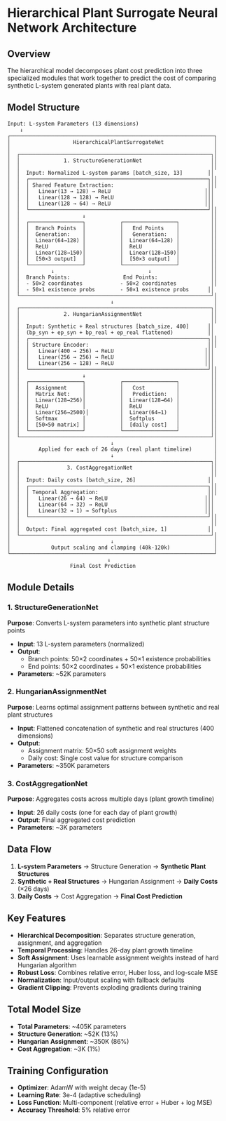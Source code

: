 # Hierarchical Plant Surrogate Neural Network Architecture

## Overview
The hierarchical model decomposes plant cost prediction into three specialized modules that work together to predict the cost of comparing synthetic L-system generated plants with real plant data.

## Model Structure

```
Input: L-system Parameters (13 dimensions)
    ↓
┌─────────────────────────────────────────────────────────────────┐
│                    HierarchicalPlantSurrogateNet                │
│                                                                 │
│  ┌─────────────────────────────────────────────────────────────┐│
│  │              1. StructureGenerationNet                      ││
│  │                                                             ││
│  │  Input: Normalized L-system params [batch_size, 13]        ││
│  │  ┌─────────────────────────────────────────────────────────┐││
│  │  │ Shared Feature Extraction:                              │││
│  │  │   Linear(13 → 128) → ReLU                              │││
│  │  │   Linear(128 → 128) → ReLU                             │││
│  │  │   Linear(128 → 64) → ReLU                              │││
│  │  └─────────────────────────────────────────────────────────┘││
│  │                    ↓                                        ││
│  │  ┌─────────────────┐           ┌─────────────────┐          ││
│  │  │  Branch Points  │           │   End Points    │          ││
│  │  │  Generation:    │           │   Generation:   │          ││
│  │  │  Linear(64→128) │           │  Linear(64→128) │          ││
│  │  │  ReLU           │           │  ReLU           │          ││
│  │  │  Linear(128→150)│           │  Linear(128→150)│          ││
│  │  │  [50×3 output]  │           │  [50×3 output]  │          ││
│  │  └─────────────────┘           └─────────────────┘          ││
│  │          ↓                              ↓                   ││
│  │  Branch Points:                 End Points:                 ││
│  │  - 50×2 coordinates            - 50×2 coordinates           ││
│  │  - 50×1 existence probs        - 50×1 existence probs      ││
│  └─────────────────────────────────────────────────────────────┘│
│                                ↓                                │
│  ┌─────────────────────────────────────────────────────────────┐│
│  │              2. HungarianAssignmentNet                      ││
│  │                                                             ││
│  │  Input: Synthetic + Real structures [batch_size, 400]      ││
│  │  (bp_syn + ep_syn + bp_real + ep_real flattened)           ││
│  │  ┌─────────────────────────────────────────────────────────┐││
│  │  │ Structure Encoder:                                      │││
│  │  │   Linear(400 → 256) → ReLU                             │││
│  │  │   Linear(256 → 256) → ReLU                             │││
│  │  │   Linear(256 → 128) → ReLU                             │││
│  │  └─────────────────────────────────────────────────────────┘││
│  │                    ↓                                        ││
│  │  ┌─────────────────┐           ┌─────────────────┐          ││
│  │  │  Assignment     │           │   Cost          │          ││
│  │  │  Matrix Net:    │           │   Prediction:   │          ││
│  │  │  Linear(128→256)│           │  Linear(128→64) │          ││
│  │  │  ReLU           │           │  ReLU           │          ││
│  │  │  Linear(256→2500)│          │  Linear(64→1)   │          ││
│  │  │  Softmax        │           │  Softplus       │          ││
│  │  │  [50×50 matrix] │           │  [daily cost]   │          ││
│  │  └─────────────────┘           └─────────────────┘          ││
│  └─────────────────────────────────────────────────────────────┘│
│                                ↓                                │
│         Applied for each of 26 days (real plant timeline)       │
│                                ↓                                │
│  ┌─────────────────────────────────────────────────────────────┐│
│  │               3. CostAggregationNet                         ││
│  │                                                             ││
│  │  Input: Daily costs [batch_size, 26]                       ││
│  │  ┌─────────────────────────────────────────────────────────┐││
│  │  │ Temporal Aggregation:                                   │││
│  │  │   Linear(26 → 64) → ReLU                               │││
│  │  │   Linear(64 → 32) → ReLU                               │││
│  │  │   Linear(32 → 1) → Softplus                            │││
│  │  └─────────────────────────────────────────────────────────┘││
│  │                                                             ││
│  │  Output: Final aggregated cost [batch_size, 1]             ││
│  └─────────────────────────────────────────────────────────────┘│
│                                ↓                                │
│             Output scaling and clamping (40k-120k)              │
└─────────────────────────────────────────────────────────────────┘
                                ↓
                    Final Cost Prediction
```

## Module Details

### 1. StructureGenerationNet
**Purpose**: Converts L-system parameters into synthetic plant structure points
- **Input**: 13 L-system parameters (normalized)
- **Output**: 
  - Branch points: 50×2 coordinates + 50×1 existence probabilities
  - End points: 50×2 coordinates + 50×1 existence probabilities
- **Parameters**: ~52K parameters

### 2. HungarianAssignmentNet
**Purpose**: Learns optimal assignment patterns between synthetic and real plant structures
- **Input**: Flattened concatenation of synthetic and real structures (400 dimensions)
- **Output**: 
  - Assignment matrix: 50×50 soft assignment weights
  - Daily cost: Single cost value for structure comparison
- **Parameters**: ~350K parameters

### 3. CostAggregationNet
**Purpose**: Aggregates costs across multiple days (plant growth timeline)
- **Input**: 26 daily costs (one for each day of plant growth)
- **Output**: Final aggregated cost prediction
- **Parameters**: ~3K parameters

## Data Flow

1. **L-system Parameters** → Structure Generation → **Synthetic Plant Structures**
2. **Synthetic + Real Structures** → Hungarian Assignment → **Daily Costs** (×26 days)
3. **Daily Costs** → Cost Aggregation → **Final Cost Prediction**

## Key Features

- **Hierarchical Decomposition**: Separates structure generation, assignment, and aggregation
- **Temporal Processing**: Handles 26-day plant growth timeline
- **Soft Assignment**: Uses learnable assignment weights instead of hard Hungarian algorithm
- **Robust Loss**: Combines relative error, Huber loss, and log-scale MSE
- **Normalization**: Input/output scaling with fallback defaults
- **Gradient Clipping**: Prevents exploding gradients during training

## Total Model Size
- **Total Parameters**: ~405K parameters
- **Structure Generation**: ~52K (13%)
- **Hungarian Assignment**: ~350K (86%)
- **Cost Aggregation**: ~3K (1%)

## Training Configuration
- **Optimizer**: AdamW with weight decay (1e-5)
- **Learning Rate**: 3e-4 (adaptive scheduling)
- **Loss Function**: Multi-component (relative error + Huber + log MSE)
- **Accuracy Threshold**: 5% relative error
